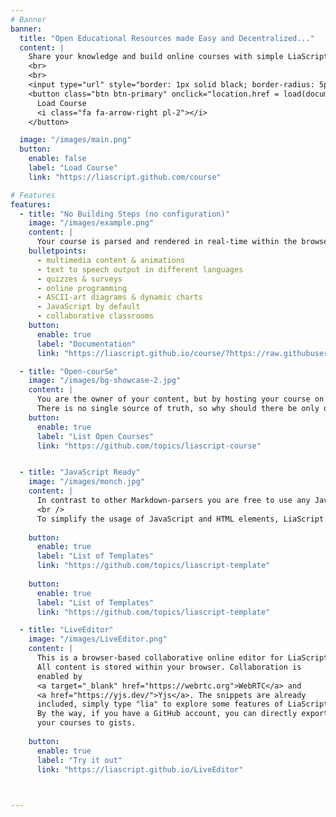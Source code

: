 ```yaml
---
# Banner
banner:
  title: "Open Educational Resources made Easy and Decentralized..."
  content: |
    Share your knowledge and build online courses with simple LiaScript! LiaScript is an open Markdown dialect and interpreter for interactive and educational content, providing everything you need to jumpstart a journey to engaging OER projects.
    <br>
    <br>
    <input type="url" style="border: 1px solid black; border-radius: 5px; padding: 8px; margin-right: 6px;" placeholder="Enter your Markdown-URL ..." id="course_url">
    <button class="btn btn-primary" onclick="location.href = load(document.getElementById('course_url').value); return false;">
      Load Course
      <i class="fa fa-arrow-right pl-2"></i>
    </button>

  image: "/images/main.png"
  button:
    enable: false
    label: "Load Course"
    link: "https://liascript.github.com/course"

# Features
features:
  - title: "No Building Steps (no configuration)"
    image: "/images/example.png"
    content: |
      Your course is parsed and rendered in real-time within the browser at client-side. You only have to provide the URL to your course file. A course is a simple Markdown format with support for:
    bulletpoints:
      - multimedia content & animations
      - text to speech output in different languages
      - quizzes & surveys
      - online programming
      - ASCII-art diagrams & dynamic charts
      - JavaScript by default
      - collaborative classrooms
    button:
      enable: true
      label: "Documentation"
      link: "https://liascript.github.io/course/?https://raw.githubusercontent.com/liaScript/docs/master/README.md#1"

  - title: "Open-courSe"
    image: "/images/bg-showcase-2.jpg"
    content: |
      You are the owner of your content, but by hosting your course on github you give others the chance to contribute to, to translate, to adapt to your course.
      There is no single source of truth, so why should there be only one course. With the help of git branches and forks it may be possible to develop course for different students and target audiences. 
    button:
      enable: true
      label: "List Open Courses"
      link: "https://github.com/topics/liascript-course"


  - title: "JavaScript Ready"
    image: "/images/monch.jpg"
    content: |
      In contrast to other Markdown-parsers you are free to use any JavaScript library you want. This way you can integrate any kind of visualization, simulation, computer-algebra-system, or whatever you might think is useful for your course.
      <br />
      To simplify the usage of JavaScript and HTML elements, LiaScript provides a macro-system to cover repetitive tasks. 
      
    button:
      enable: true
      label: "List of Templates"
      link: "https://github.com/topics/liascript-template"
      
    button:
      enable: true
      label: "List of Templates"
      link: "https://github.com/topics/liascript-template"

  - title: "LiveEditor"
    image: "/images/LiveEditor.png"
    content: |
      This is a browser-based collaborative online editor for LiaScript.
      All content is stored within your browser. Collaboration is
      enabled by
      <a target="_blank" href="https://webrtc.org">WebRTC</a> and
      <a href="https://yjs.dev/">Yjs</a>. The snippets are already
      included, simply type "lia" to explore some features of LiaScript.
      By the way, if you have a GitHub account, you can directly export
      your courses to gists.
      
    button:
      enable: true
      label: "Try it out"
      link: "https://liascript.github.io/LiveEditor"

  

---
```

